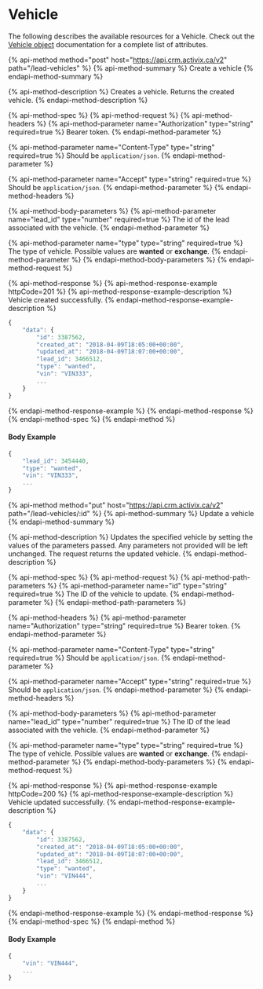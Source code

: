 # Vehicle

The following describes the available resources for a Vehicle. Check out the [Vehicle object](../objects/vehicle.md) documentation for a complete list of attributes.

{% api-method method="post" host="https://api.crm.activix.ca/v2" path="/lead-vehicles" %}
{% api-method-summary %}
Create a vehicle
{% endapi-method-summary %}

{% api-method-description %}
Creates a vehicle. Returns the created vehicle.
{% endapi-method-description %}

{% api-method-spec %}
{% api-method-request %}
{% api-method-headers %}
{% api-method-parameter name="Authorization" type="string" required=true %}
Bearer token.
{% endapi-method-parameter %}

{% api-method-parameter name="Content-Type" type="string" required=true %}
Should be `application/json`.
{% endapi-method-parameter %}

{% api-method-parameter name="Accept" type="string" required=true %}
Should be `application/json`.
{% endapi-method-parameter %}
{% endapi-method-headers %}

{% api-method-body-parameters %}
{% api-method-parameter name="lead\_id" type="number" required=true %}
The id of the lead associated with the vehicle.
{% endapi-method-parameter %}

{% api-method-parameter name="type" type="string" required=true %}
The type of vehicle. Possible values are **wanted** or **exchange**.
{% endapi-method-parameter %}
{% endapi-method-body-parameters %}
{% endapi-method-request %}

{% api-method-response %}
{% api-method-response-example httpCode=201 %}
{% api-method-response-example-description %}
Vehicle created successfully.
{% endapi-method-response-example-description %}

```javascript
{
    "data": {
        "id": 3387562,
        "created_at": "2018-04-09T18:05:00+00:00",
        "updated_at": "2018-04-09T18:07:00+00:00",
        "lead_id": 3466512,
        "type": "wanted",
        "vin": "VIN333",
        ...
    }
}
```
{% endapi-method-response-example %}
{% endapi-method-response %}
{% endapi-method-spec %}
{% endapi-method %}

#### Body Example

```javascript
{
    "lead_id": 3454440,
    "type": "wanted",
    "vin": "VIN333",
    ...
}
```

{% api-method method="put" host="https://api.crm.activix.ca/v2" path="/lead-vehicles/:id" %}
{% api-method-summary %}
Update a vehicle
{% endapi-method-summary %}

{% api-method-description %}
Updates the specified vehicle by setting the values of the parameters passed. Any parameters not provided will be left unchanged. The request returns the updated vehicle.
{% endapi-method-description %}

{% api-method-spec %}
{% api-method-request %}
{% api-method-path-parameters %}
{% api-method-parameter name="id" type="string" required=true %}
The ID of the vehicle to update.
{% endapi-method-parameter %}
{% endapi-method-path-parameters %}

{% api-method-headers %}
{% api-method-parameter name="Authorization" type="string" required=true %}
Bearer token.
{% endapi-method-parameter %}

{% api-method-parameter name="Content-Type" type="string" required=true %}
Should be `application/json`.
{% endapi-method-parameter %}

{% api-method-parameter name="Accept" type="string" required=true %}
Should be `application/json`.
{% endapi-method-parameter %}
{% endapi-method-headers %}

{% api-method-body-parameters %}
{% api-method-parameter name="lead\_id" type="number" required=true %}
The ID of the lead associated with the vehicle.
{% endapi-method-parameter %}

{% api-method-parameter name="type" type="string" required=true %}
The type of vehicle. Possible values are **wanted** or **exchange**.
{% endapi-method-parameter %}
{% endapi-method-body-parameters %}
{% endapi-method-request %}

{% api-method-response %}
{% api-method-response-example httpCode=200 %}
{% api-method-response-example-description %}
Vehicle updated successfully.
{% endapi-method-response-example-description %}

```javascript
{
    "data": {
        "id": 3387562,
        "created_at": "2018-04-09T18:05:00+00:00",
        "updated_at": "2018-04-09T18:07:00+00:00",
        "lead_id": 3466512,
        "type": "wanted",
        "vin": "VIN444",
        ...
    }
}
```
{% endapi-method-response-example %}
{% endapi-method-response %}
{% endapi-method-spec %}
{% endapi-method %}

#### Body Example

```javascript
{
    "vin": "VIN444",
    ...
}
```

